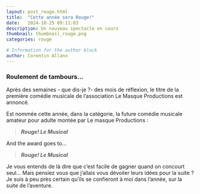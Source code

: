 ```yaml
---
layout: post_rouge.html
title:  "Cette année sera Rouge!"
date:   2024-10-25 09:11:03
description: Un nouveau spectacle en cours
thumbnail: thumbnail_rouge.png
categories: rouge

# Information for the author block
author: Corentin Allano
---
```

### Roulement de tambours...
Après des semaines - que dis-je ?- des mois de réflexion, le titre de la première comédie musicale de l’association Le Masque Productions est annoncé.    

Est nommée cette année, dans la catégorie, la future comédie musicale amateur pour adulte montée par Le masque Productions :    
>**_Rouge! Le Musical_**     
    
And the award goes to…     
>**_Rouge! Le Musical_**      
    
Je vous entends de là dire que c’est facile de gagner quand on concourt seul… 
Mais pensiez vous que j’allais vous dévoiler leurs idées pour la suite ? 
Je suis à peu près certain qu’ils se confieront à moi dans l’année, sur la suite de l’aventure.
